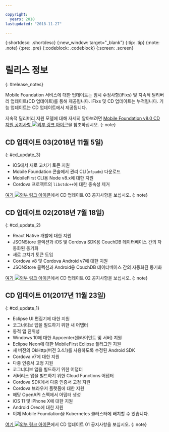 ```yaml
---

copyright:
  years: 2018
lastupdated: "2018-11-27"

---
```


{:shortdesc: .shortdesc}
{:new_window: target="_blank"}
{:tip: .tip}
{:note: .note}
{:pre: .pre}
{:codeblock: .codeblock}
{:screen: .screen}

# 릴리스 정보
{: #release_notes}

Mobile Foundation 서비스에 대한 업데이트는 임시 수정사항(iFixs) 및 지속적 딜리버리 업데이트(CD 업데이트)를 통해 제공됩니다. iFixs 및 CD 업데이트는 누적됩니다. 기능 업데이트는 CD 업데이트에서 제공됩니다.

지속적 딜리버리 지원 모델에 대해 자세히 알아보려면 [Mobile Foundation v8.0 CD 지원 공지사항 ![외부 링크 아이콘](../../icons/launch-glyph.svg "외부 링크 아이콘")](https://www-01.ibm.com/common/ssi/ShowDoc.wss?docURL=/common/ssi/rep_ca/0/897/ENUS217-390/index.html&request_locale=en)을 참조하십시오.
{: note}

## CD 업데이트 03(2018년 11월 5일)
{: #cd_update_3}

* iOS에서 새로 고치기 토큰 지원
* Mobile Foundation 콘솔에서 관리 CLI(`mfpadm`) 다운로드
* MobileFirst CLI용 Node v8.x에 대한 지원
* Cordova 프로젝트의 `libstdc++`에 대한 종속성 제거

[여기 ![외부 링크 아이콘](../../icons/launch-glyph.svg "외부 링크 아이콘")](https://mobilefirstplatform.ibmcloud.com/blog/2018/11/15/8-0-cd-update-release/)에서 CD 업데이트 03 공지사항을 보십시오.
{: note}

## CD 업데이트 02(2018년 7월 18일)
{: #cd_update_2}

* React Native 개발에 대한 지원
* JSONStore 콜렉션과 iOS 및 Cordova SDK용 CouchDB 데이터베이스 간의 자동화된 동기화
* 새로 고치기 토큰 도입
* Cordova v8 및 Cordova Android v7에 대한 지원
* JSONStore 콜렉션과 Android용 CouchDB 데이터베이스 간의 자동화된 동기화

[여기 ![외부 링크 아이콘](../../icons/launch-glyph.svg "외부 링크 아이콘")](https://mobilefirstplatform.ibmcloud.com/blog/2018/07/24/8-0-cd-update-release/)에서 CD 업데이트 02 공지사항을 보십시오.
{: note}

## CD 업데이트 01(2017년 11월 23일)
{: #cd_update_1}

* Eclipse UI 편집기에 대한 지원
* 코그너티브 앱을 빌드하기 위한 새 어댑터
* 동적 앱 진위성
* Windows 10에 대한 Appcenter(클라이언트 및 서버) 지원
* Eclipse Neon에 대한 MobileFirst Eclipse 플러그인 지원
* 새 버전의 OkHttp(버전 3.4.1)를 사용하도록 수정된 Android SDK
* Cordova v7에 대한 지원
* 다중 인증서 고정 지원
* 코그너티브 앱을 빌드하기 위한 어댑터
* 서버리스 앱을 빌드하기 위한 Cloud Functions 어댑터
* Cordova SDK에서 다중 인증서 고정 지원
* Cordova 브라우저 플랫폼에 대한 지원
* 해당 OpenAPI 스펙에서 어댑터 생성
* iOS 11 및 iPhone X에 대한 지원
* Android Oreo에 대한 지원
* 이제 Mobile Foundation을 Kubernetes 클러스터에 배치할 수 있습니다.


[여기 ![외부 링크 아이콘](../../icons/launch-glyph.svg "외부 링크 아이콘")](https://mobilefirstplatform.ibmcloud.com/blog/2017/11/27/8-0-cd-update-release/)에서 CD 업데이트 01 공지사항을 보십시오.
{: note}

